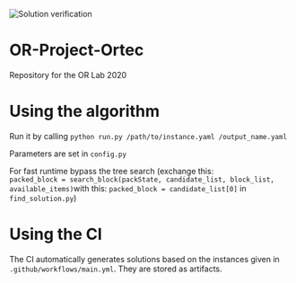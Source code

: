 ![Solution verification](https://github.com/dungNV3/OR-Project-Ortec/workflows/Solution%20verification/badge.svg)

# OR-Project-Ortec

Repository for the OR Lab 2020

# Using the algorithm

Run it by calling `python run.py /path/to/instance.yaml /output_name.yaml`

Parameters are set in `config.py`

For fast runtime bypass the tree search (exchange this: `            packed_block = search_block(packState, candidate_list, block_list, available_items)`with this: `packed_block = candidate_list[0]` in `find_solution.py`)

# Using the CI

The CI automatically generates solutions based on the instances given in `.github/workflows/main.yml`. They are stored as artifacts.
